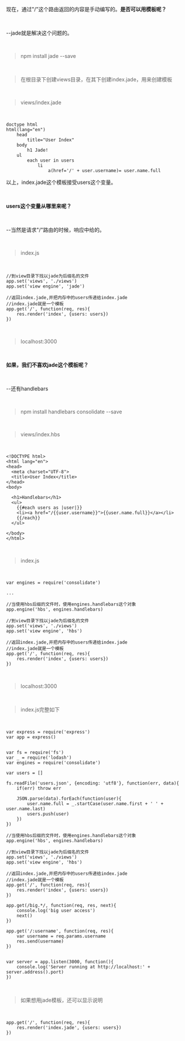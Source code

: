 现在，通过"/"这个路由返回的内容是手动编写的。**是否可以用模板呢？**

<br>

--jade就是解决这个问题的。

<br>

> npm install jade --save

<br>

> 在根目录下创建views目录，在其下创建index.jade，用来创建模板

<br>

> views/index.jade

<br>

	doctype html
	html(lang="en")
	    head
	        title="User Index"
	    body
	        h1 Jade!
	    ul
	        each user in users
	            li
	                a(href='/' + user.username)= user.name.full
以上，index.jade这个模板接受users这个变量。

<br>

**users这个变量从哪里来呢？**

<br>

--当然是请求"/"路由的时候，响应中给的。

<br>

> index.js

<br>

	//到view目录下找以jade为后缀名的文件
	app.set('views', './views')
	app.set('view engine', 'jade')
	
	//返回index.jade,并把内存中的users传递给index.jade
	//index.jade就是一个模板
	app.get('/', function(req, res){
	    res.render('index', {users: users})
	}) 

<br>

> localhost:3000

<br>

**如果，我们不喜欢jade这个模板呢？**

<br>

--还有handlebars

<br>

> npm install handlebars consolidate --save

<br>

> views/index.hbs

<br>

	<!DOCTYPE html>
	<html lang="en">
	<head>
	  <meta charset="UTF-8">
	  <title>User Index</title>
	</head>
	<body>
	
	  <h1>Handlebars</h1>
	  <ul>
	    {{#each users as |user|}}
	    <li><a href="/{{user.username}}">{{user.name.full}}</a></li>
	    {{/each}}
	  </ul>
	  
	</body>
	</html>

<br>

> index.js

<br>

	var engines = require('consolidate')
	
	...
	
	//当使用hbs后缀的文件时，使用engines.handlebars这个对象
	app.engine('hbs', engines.handlebars)
	
	//到view目录下找以jade为后缀名的文件
	app.set('views', './views')
	app.set('view engine', 'hbs')
	
	//返回index.jade,并把内存中的users传递给index.jade
	//index.jade就是一个模板
	app.get('/', function(req, res){
	    res.render('index', {users: users})
	}) 

<br>

> localhost:3000

<br>

> index.js完整如下

<br>

	var express = require('express')
	var app = express()
	
	
	var fs = require('fs')
	var _ = require('lodash')
	var engines = require('consolidate')
	
	var users = []
	
	fs.readFile('users.json', {encoding: 'utf8'}, function(err, data){
	    if(err) throw err
	    
	    JSON.parse(data).forEach(function(user){
	        user.name.full = _.startCase(user.name.first + ' ' + user.name.last)
	        users.push(user)
	    })
	})
	
	//当使用hbs后缀的文件时，使用engines.handlebars这个对象
	app.engine('hbs', engines.handlebars)
	
	//到view目录下找以jade为后缀名的文件
	app.set('views', './views')
	app.set('view engine', 'hbs')
	
	//返回index.jade,并把内存中的users传递给index.jade
	//index.jade就是一个模板
	app.get('/', function(req, res){
	    res.render('index', {users: users})
	}) 
	
	app.get(/big.*/, function(req, res, next){
	    console.log('big user access')
	    next()
	})
	
	app.get('/:username', function(req, res){
	    var username = req.params.username
	    res.send(username)
	})
	
	
	var server = app.listen(3000, function(){
	    console.log('Server running at http://localhost:' + server.address().port)
	})

<br>

> 如果想用jade模板，还可以显示说明

<br>

	app.get('/', function(req, res){
	    res.render('index.jade', {users: users})
	}) 

<br>








